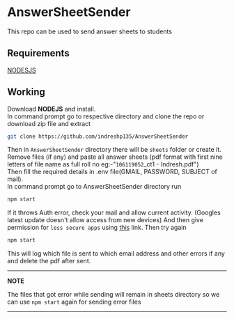 # AnswerSheetSender
This repo can be used to send answer sheets to students

##  Requirements
[NODESJS](https://nodejs.org/en/)

## Working 
Download **NODEJS** and install.<br>
In command prompt go to respective directory and clone the repo or download zip file and extract
```sh
git clone https://github.com/indreshp135/AnswerSheetSender
```
Then in `AnswerSheetSender` directory there will be `sheets` folder or create it.<br>
Remove files (if any) and paste all answer sheets (pdf format with first nine letters of file name as full roll no eg:-"`106119052`_ct1 - Indresh.pdf")<br>
Then fill the required details in .env file(GMAIL, PASSWORD, SUBJECT of mail).<br>
In command prompt go to AnswerSheetSender directory run 

```sh
npm start
```

If it throws Auth error, check your mail and allow current activity. (Googles latest update doesn't allow access from new devices) And then give permission for `less secure apps` using [this](https://www.google.com/settings/security/lesssecureapps) link. Then try again 
```sh
npm start
```
This will log which file is sent to which email address and other errors if any and delete the pdf after sent.

---
**NOTE**

The files that got error while sending will remain in sheets directory so we can use ```npm start``` again for sending error files

---
